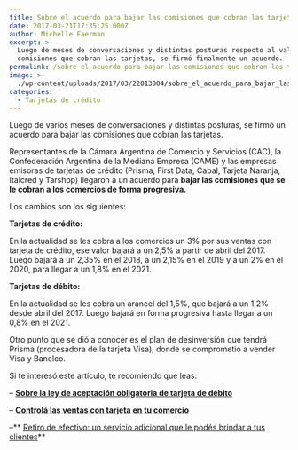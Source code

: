 ```yaml
---
title: Sobre el acuerdo para bajar las comisiones que cobran las tarjetas
date: 2017-03-21T17:35:25.000Z
author: Michelle Faerman
excerpt: >-
  Luego de meses de conversaciones y distintas posturas respecto al valor de las
  comisiones que cobran las tarjetas, se firmó finalmente un acuerdo.
permalink: /sobre-el-acuerdo-para-bajar-las-comisiones-que-cobran-las-tarjetas/
image: >-
  ./wp-content/uploads/2017/03/22013004/sobre_el_acuerdo_para_bajar_las_comisiones_que_cobran_las_tarjetas.jpg
categories:
  - Tarjetas de crédito
---
```

Luego de varios meses de conversaciones y distintas posturas, se firmó un acuerdo para bajar las comisiones que cobran las tarjetas.

Representantes de la Cámara Argentina de Comercio y Servicios (CAC), la Confederación Argentina de la Mediana Empresa (CAME) y las empresas emisoras de tarjetas de crédito (Prisma, First Data, Cabal, Tarjeta Naranja, Italcred y Tarshop) llegaron a un acuerdo para **bajar las comisiones que se le cobran a los comercios de forma progresiva.**

Los cambios son los siguientes:

**Tarjetas de crédito:**

En la actualidad se les cobra a los comercios un 3% por sus ventas con tarjeta de crédito, ese valor bajará a un 2,5% a partir de abril del 2017. Luego bajará a un 2,35% en el 2018, a un 2,15% en el 2019 y a un 2% en el 2020, para llegar a un 1,8% en el 2021.

**Tarjetas de débito:**

En la actualidad se les cobra un arancel del 1,5%, que bajará a un 1,2% desde abril del 2017. Luego bajará en forma progresiva hasta llegar a un 0,8% en el 2021.

Otro punto que se dió a conocer es el plan de desinversión que tendrá Prisma (procesadora de la tarjeta Visa), donde se comprometió a vender Visa y Banelco.

Si te interesó este artículo, te recomiendo que leas:

&#8211; **<a href="https://increasecard.com/sobre-la-ley-de-posnet-obligatorio/" target="_blank" rel="noopener">Sobre la ley de aceptación obligatoria de tarjeta de débito</a>**

&#8211; **<a href="http://increasecard.com/controla-las-ventas-con-tarjeta-en-tu-comercio/" target="_blank" rel="noopener">Controlá las ventas con tarjeta en tu comercio</a>**

&#8211;** <a href="https://increasecard.com/retiro-de-efectivo-un-servicio-adicional-que-le-podes-brindar-a-tus-clientes/" target="_blank" rel="noopener">Retiro de efectivo: un servicio adicional que le podés brindar a tus clientes</a>**
